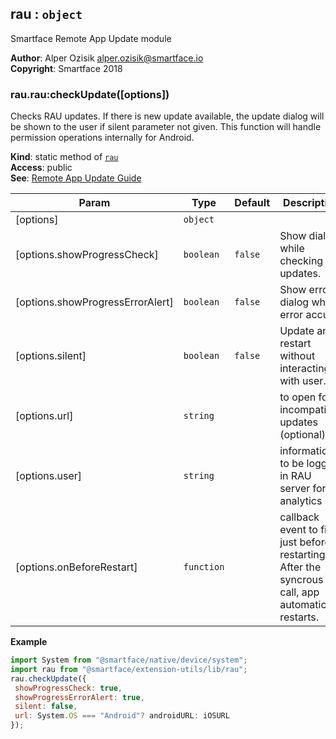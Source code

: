 <a name="module_rau"></a>

## rau : <code>object</code>
Smartface Remote App Update module

**Author**: Alper Ozisik <alper.ozisik@smartface.io>  
**Copyright**: Smartface 2018  
<a name="module_rau.rau_checkUpdate"></a>

### rau.rau:checkUpdate([options])
Checks RAU updates. If there is new update available, the update dialog will be shown to the user
if silent parameter not given. This function will handle permission operations internally for Android.

**Kind**: static method of [<code>rau</code>](#module_rau)  
**Access**: public  
**See**: [Remote App Update Guide](https://developer.smartface.io/docs/remote-app-update)  

| Param | Type | Default | Description |
| --- | --- | --- | --- |
| [options] | <code>object</code> |  |  |
| [options.showProgressCheck] | <code>boolean</code> | <code>false</code> | Show dialog while checking updates. |
| [options.showProgressErrorAlert] | <code>boolean</code> | <code>false</code> | Show error dialog when error accurs. |
| [options.silent] | <code>boolean</code> | <code>false</code> | Update and restart without interacting with user. |
| [options.url] | <code>string</code> |  | to open for incompatible updates (optional) |
| [options.user] | <code>string</code> |  | information to be logged in RAU server for analytics |
| [options.onBeforeRestart] | <code>function</code> |  | callback event to fire just before restarting. After the syncrous call, app automatically restarts. |

**Example**  
```js
import System from "@smartface/native/device/system";
import rau from "@smartface/extension-utils/lib/rau";
rau.checkUpdate({
 showProgressCheck: true,
 showProgressErrorAlert: true,
 silent: false,
 url: System.OS === "Android"? androidURL: iOSURL
});
```

